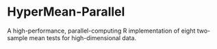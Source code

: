 # HyperMean-Parallel
A high-performance, parallel-computing R implementation of eight two-sample mean tests for high-dimensional data.
